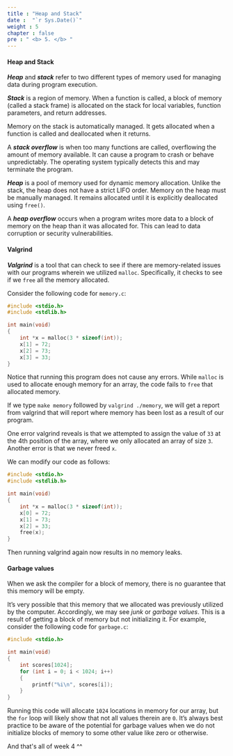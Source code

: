 ```yaml
---
title : "Heap and Stack"
date :  "`r Sys.Date()`" 
weight : 5 
chapter : false
pre : " <b> 5. </b> "
---
```

#### Heap and Stack
***Heap*** and ***stack*** refer to two different types of memory used for managing data during program execution. 

***Stack*** is a region of memory. When a function is called, a block of memory (called a stack frame) is allocated on the stack for local variables, function parameters, and return addresses.

Memory on the stack is automatically managed. It gets allocated when a function is called and deallocated when it returns.

A ***stack overflow*** is when too many functions are called, overflowing the amount of memory available. It can cause a program to crash or behave unpredictably. The operating system typically detects this and may terminate the program.

***Heap*** is a pool of memory used for dynamic memory allocation. Unlike the stack, the heap does not have a strict LIFO order. Memory on the heap must be manually managed. It remains allocated until it is explicitly deallocated using `free()`.

A ***heap overflow*** occurs when a program writes more data to a block of memory on the heap than it was allocated for. This can lead to data corruption or security vulnerabilities.

#### Valgrind
***Valgrind*** is a tool that can check to see if there are memory-related issues with our programs wherein we utilized `malloc`. Specifically, it checks to see if we `free` all the memory allocated.

Consider the following code for `memory.c`:

```c
#include <stdio.h>
#include <stdlib.h>

int main(void)
{
    int *x = malloc(3 * sizeof(int));
    x[1] = 72;
    x[2] = 73;
    x[3] = 33;
}
```

Notice that running this program does not cause any errors. While `malloc` is used to allocate enough memory for an array, the code fails to `free` that allocated memory.

If we type `make memory` followed by `valgrind ./memory`, we will get a report from valgrind that will report where memory has been lost as a result of our program. 

One error valgrind reveals is that we attempted to assign the value of `33` at the 4th position of the array, where we only allocated an array of size `3`. Another error is that we never freed `x`.

We can modify our code as follows:

```c
#include <stdio.h>
#include <stdlib.h>

int main(void)
{
    int *x = malloc(3 * sizeof(int));
    x[0] = 72;
    x[1] = 73;
    x[2] = 33;
    free(x);
}
```

Then running valgrind again now results in no memory leaks.

#### Garbage values

When we ask the compiler for a block of memory, there is no guarantee that this memory will be empty.

It’s very possible that this memory that we allocated was previously utilized by the computer. Accordingly, we may see *junk* or *garbage values*. This is a result of getting a block of memory but not initializing it. For example, consider the following code for `garbage.c`:

```c
#include <stdio.h>

int main(void)
{
    int scores[1024];
    for (int i = 0; i < 1024; i++)
    {
        printf("%i\n", scores[i]);
    }
}
```

Running this code will allocate `1024` locations in memory for our array, but the `for` loop will likely show that not all values therein are `0`. It’s always best practice to be aware of the potential for garbage values when we do not initialize blocks of memory to some other value like zero or otherwise.

And that's all of week 4 ^^